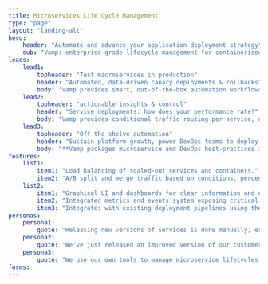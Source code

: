 ```yaml
---
title: Microservices Life Cycle Management
type: "page"
layout: "landing-alt"
hero: 
    header: "Automate and advance your application deployment strategy" 
    sub: "Vamp: enterprise-grade lifecycle management for containerised applications"
leads:
    lead1:
        topheader: "Test microservices in production"
        header: "Automated, data-driven canary deployments & rollbacks"
        body: "Vamp provides smart, out-of-the-box automation workflows for testing and releasing microservices. **You can start applying automated canary-test, release and rollback strategies immediately.**"
    lead2:
        topheader: "actionable insights & control"
        header: "Service deployments: how does your performance rate?"
        body: "Vamp provides conditional traffic routing per service, allowing you to **test and compare all aspects of your applications in production.** Vamp aggregates business and technical data into high-level health metrics for fully actionable insights and control."
    lead3:
        topheader: "Off the shelve automation"
        header: "Sustain platform growth, power DevOps teams to deploy new services quick, safe and often "
        body: "**Vamp packages microservice and DevOps best-practices into out-of-the-box automation and optimisation workflows.** Vamp offers multi tenancy to reliably deploy services across multiple DevOps teams."
features:
    list1:
        item1: "Load balancing of scaled-out services and containers."
        item2: "A/B split and merge traffic based on conditions, percentages or both."
    list2:
        item1: "Graphical UI and dashboards for clear information and easy management."
        item2: "Integrated metrics and events system exposing critical application runtime information."
        item3: "Integrates with existing deployment pipelines using the API or the command line interface."
personas:
    persona1:
        quote: "Releasing new versions of services is done manually, error-prone and DevOps resources are increasingly scarce. Testing a release takes more time than we have. Business demands keep coming in while we suffer from release anxiety as rollbacks are costly and complex. "
    persona2:
        quote: "We've just released an improved version of our customer subscription API, but I'm not sure if it actually performs better, and now I'm also seeing issues appearing in other related services. What's going on?"
    persona3:
        quote: "We use our own tools to manage microservice lifecycles, but now our platform and services are growing rapidly. We need to increase velocity and reduce the amount of failed deployments to keep up. I want an automated, scalable and future proof solution for all DevOps teams to support our growth."
forms:
---
```



